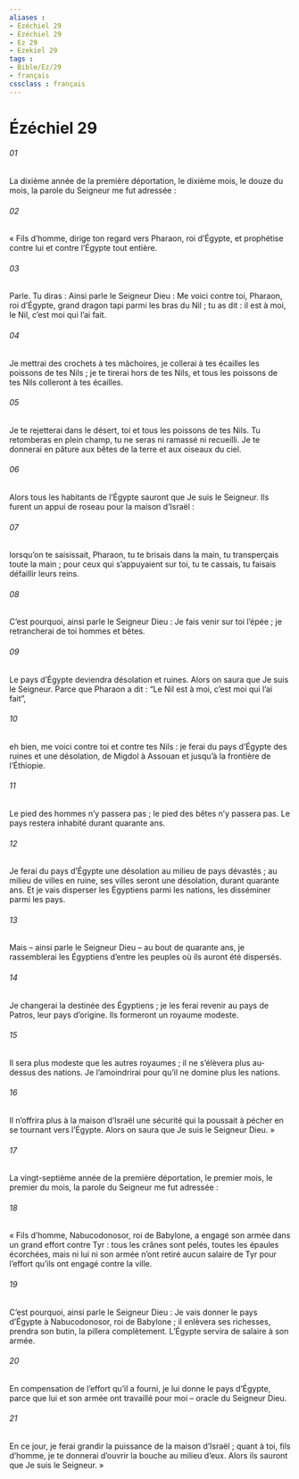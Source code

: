 ```yaml
---
aliases : 
- Ézéchiel 29
- Ézéchiel 29
- Ez 29
- Ezekiel 29
tags : 
- Bible/Ez/29
- français
cssclass : français
---
```


# Ézéchiel 29

###### 01
La dixième année de la première déportation, le dixième mois, le douze du mois, la parole du Seigneur me fut adressée :
###### 02
« Fils d’homme, dirige ton regard vers Pharaon, roi d’Égypte, et prophétise contre lui et contre l’Égypte tout entière.
###### 03
Parle. Tu diras : Ainsi parle le Seigneur Dieu :
Me voici contre toi, Pharaon, roi d’Égypte,
grand dragon tapi parmi les bras du Nil ;
tu as dit : il est à moi, le Nil,
c’est moi qui l’ai fait.
###### 04
Je mettrai des crochets à tes mâchoires,
je collerai à tes écailles les poissons de tes Nils ;
je te tirerai hors de tes Nils,
et tous les poissons de tes Nils colleront à tes écailles.
###### 05
Je te rejetterai dans le désert,
toi et tous les poissons de tes Nils.
Tu retomberas en plein champ,
tu ne seras ni ramassé ni recueilli.
Je te donnerai en pâture aux bêtes de la terre
et aux oiseaux du ciel.
###### 06
Alors tous les habitants de l’Égypte
sauront que Je suis le Seigneur.
Ils furent un appui de roseau pour la maison d’Israël :
###### 07
lorsqu’on te saisissait, Pharaon, tu te brisais dans la main,
tu transperçais toute la main ;
pour ceux qui s’appuyaient sur toi,
tu te cassais, tu faisais défaillir leurs reins.
###### 08
C’est pourquoi, ainsi parle le Seigneur Dieu : Je fais venir sur toi l’épée ; je retrancherai de toi hommes et bêtes.
###### 09
Le pays d’Égypte deviendra désolation et ruines. Alors on saura que Je suis le Seigneur.
Parce que Pharaon a dit : “Le Nil est à moi, c’est moi qui l’ai fait”,
###### 10
eh bien, me voici contre toi et contre tes Nils : je ferai du pays d’Égypte des ruines et une désolation, de Migdol à Assouan et jusqu’à la frontière de l’Éthiopie.
###### 11
Le pied des hommes n’y passera pas ; le pied des bêtes n’y passera pas. Le pays restera inhabité durant quarante ans.
###### 12
Je ferai du pays d’Égypte une désolation au milieu de pays dévastés ; au milieu de villes en ruine, ses villes seront une désolation, durant quarante ans. Et je vais disperser les Égyptiens parmi les nations, les disséminer parmi les pays.
###### 13
Mais – ainsi parle le Seigneur Dieu – au bout de quarante ans, je rassemblerai les Égyptiens d’entre les peuples où ils auront été dispersés.
###### 14
Je changerai la destinée des Égyptiens ; je les ferai revenir au pays de Patros, leur pays d’origine. Ils formeront un royaume modeste.
###### 15
Il sera plus modeste que les autres royaumes ; il ne s’élèvera plus au-dessus des nations. Je l’amoindrirai pour qu’il ne domine plus les nations.
###### 16
Il n’offrira plus à la maison d’Israël une sécurité qui la poussait à pécher en se tournant vers l’Égypte. Alors on saura que Je suis le Seigneur Dieu. »
###### 17
La vingt-septième année de la première déportation, le premier mois, le premier du mois, la parole du Seigneur me fut adressée :
###### 18
« Fils d’homme, Nabucodonosor, roi de Babylone, a engagé son armée dans un grand effort contre Tyr : tous les crânes sont pelés, toutes les épaules écorchées, mais ni lui ni son armée n’ont retiré aucun salaire de Tyr pour l’effort qu’ils ont engagé contre la ville.
###### 19
C’est pourquoi, ainsi parle le Seigneur Dieu : Je vais donner le pays d’Égypte à Nabucodonosor, roi de Babylone ; il enlèvera ses richesses, prendra son butin, la pillera complètement. L’Égypte servira de salaire à son armée.
###### 20
En compensation de l’effort qu’il a fourni, je lui donne le pays d’Égypte, parce que lui et son armée ont travaillé pour moi – oracle du Seigneur Dieu.
###### 21
En ce jour, je ferai grandir la puissance de la maison d’Israël ; quant à toi, fils d’homme, je te donnerai d’ouvrir la bouche au milieu d’eux. Alors ils sauront que Je suis le Seigneur. »
